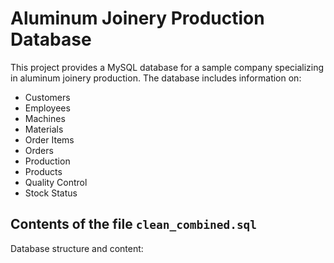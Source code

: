 # Aluminum Joinery Production Database

This project provides a MySQL database for a sample company specializing in aluminum joinery production. The database includes information on:

- Customers
- Employees
- Machines
- Materials
- Order Items
- Orders
- Production
- Products
- Quality Control
- Stock Status

## Contents of the file `clean_combined.sql`

Database structure and content:

